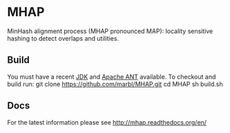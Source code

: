 # MHAP

MinHash alignment process (MHAP pronounced MAP): locality sensitive hashing to detect overlaps and utilities.

## Build

You must have a recent  [JDK](http://www.oracle.com/technetwork/java/javase/downloads/jdk7-downloads-1880260.html "JDK") and [Apache ANT](http://ant.apache.org/ "ANT") available. To checkout and build run:
git clone https://github.com/marbl/MHAP.git
cd MHAP
sh build.sh

## Docs
For the latest information please see http://mhap.readthedocs.org/en/
